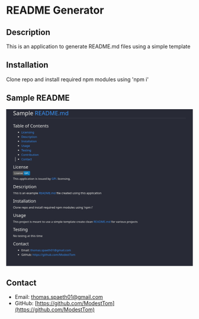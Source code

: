 # README Generator

  ## Description ##
  This is an application to generate README.md files using a simple template

  ## Installation ##
  Clone repo and install required npm modules using 'npm i'

  ## Sample README ##
  ![Sample](./example/sample.png)

  ## Contact ##
  * Email: thomas.spaeth01@gmail.com
  * GitHub: [https://github.com/ModestTom](https://github.com/ModestTom)
